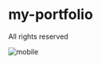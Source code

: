 # my-portfolio

All rights reserved

![mobile](https://user-images.githubusercontent.com/89992483/212894433-cd224625-31db-440e-a053-51efb8ff48ee.png)
